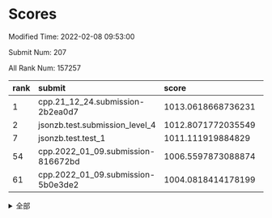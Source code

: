 # Scores

Modified Time: 2022-02-08 09:53:00

Submit Num: 207

All Rank Num: 157257

| rank |               submit               |       score        |       sigma        | pk_num |
| :--- | :--------------------------------- | :----------------- | :----------------- | :----- |
| 1    | cpp.21_12_24.submission-2b2ea0d7   | 1013.0618668736231 | 0.8168972895600563 | 3041   |
| 2    | jsonzb.test.submission_level_4     | 1012.8071772035549 | 0.7931463519780555 | 3036   |
| 7    | jsonzb.test.test_1                 | 1011.111919884829  | 0.7813862436333471 | 3039   |
| 54   | cpp.2022_01_09.submission-816672bd | 1006.5597873088874 | 0.7335462775211734 | 3041   |
| 61   | cpp.2022_01_09.submission-5b0e3de2 | 1004.0818414178199 | 0.7205790603400481 | 3034   |


<details>
<summary>全部</summary>

| rank |                 submit                 |       score        |       sigma        | pk_num |
| :--- | :------------------------------------- | :----------------- | :----------------- | :----- |
| 1    | cpp.21_12_24.submission-2b2ea0d7       | 1013.0618668736231 | 0.8168972895600563 | 3041   |
| 2    | jsonzb.test.submission_level_4         | 1012.8071772035549 | 0.7931463519780555 | 3036   |
| 3    | gobigger.level_3.submission_level_3_23 | 1011.985119686115  | 0.7842893696721169 | 3040   |
| 4    | gobigger.level_3.submission_level_3_18 | 1011.9572989309873 | 0.810375989984514  | 3036   |
| 5    | gobigger.level_3.submission_level_3_33 | 1011.7033147852213 | 0.7602292423649508 | 3043   |
| 6    | gobigger.level_3.submission_level_3_4  | 1011.1472939423147 | 0.7603245908865237 | 3033   |
| 7    | jsonzb.test.test_1                     | 1011.111919884829  | 0.7813862436333471 | 3039   |
| 8    | gobigger.level_3.submission_level_3_35 | 1011.0233437247874 | 0.7630562117795806 | 3040   |
| 9    | gobigger.level_3.submission_level_3_30 | 1010.9995228068839 | 0.8027432866649054 | 3033   |
| 10   | gobigger.level_3.submission_level_3_39 | 1010.8614014982209 | 0.7750120077471045 | 3042   |
| 11   | gobigger.level_3.submission_level_3_20 | 1010.744311119252  | 0.7580666253525618 | 3037   |
| 12   | gobigger.level_3.submission_level_3_40 | 1010.5693036543769 | 0.7489345587897135 | 3039   |
| 13   | gobigger.level_3.submission_level_3_2  | 1010.5415380800844 | 0.7708233251528873 | 3044   |
| 14   | gobigger.level_3.submission_level_3_16 | 1010.4618129372979 | 0.7605990626087977 | 3036   |
| 15   | gobigger.level_3.submission_level_3_26 | 1010.451642748211  | 0.7588585656643072 | 3037   |
| 16   | gobigger.level_3.submission_level_3_29 | 1010.4011799346038 | 0.7616029629758886 | 3033   |
| 17   | gobigger.level_3.submission_level_3_49 | 1010.3721736396367 | 0.764299264793342  | 3036   |
| 18   | gobigger.level_3.submission_level_3_48 | 1010.2693554516098 | 0.7499016572519105 | 3036   |
| 19   | gobigger.level_3.submission_level_3_36 | 1010.2218672407126 | 0.7491157656969605 | 3042   |
| 20   | gobigger.level_3.submission_level_3_10 | 1010.2155087845889 | 0.7422744763788177 | 3044   |
| 21   | gobigger.level_3.submission_level_3_31 | 1010.1785619034647 | 0.7571440667165001 | 3042   |
| 22   | gobigger.level_3.submission_level_3_3  | 1010.1771329368045 | 0.7835559178294539 | 3038   |
| 23   | gobigger.level_3.submission_level_3_12 | 1010.1758510534769 | 0.743297522648585  | 3039   |
| 24   | gobigger.level_3.submission_level_3_22 | 1010.1369587896802 | 0.7535649287380899 | 3037   |
| 25   | gobigger.level_3.submission_level_3_47 | 1010.1247181097152 | 0.7687917902094311 | 3038   |
| 26   | gobigger.level_3.submission_level_3_25 | 1009.9127464443733 | 0.7467168677107405 | 3040   |
| 27   | gobigger.level_3.submission_level_3_44 | 1009.880370460961  | 0.7546361976356388 | 3041   |
| 28   | gobigger.level_3.submission_level_3_19 | 1009.838278866751  | 0.7565149076183855 | 3039   |
| 29   | gobigger.level_3.submission_level_3_28 | 1009.8326424477588 | 0.7544839145118614 | 3039   |
| 30   | gobigger.level_3.submission_level_3_17 | 1009.7842731953101 | 0.761028373270333  | 3041   |
| 31   | gobigger.level_3.submission_level_3_24 | 1009.755173892864  | 0.7722305413318391 | 3038   |
| 32   | gobigger.level_3.submission_level_3_13 | 1009.7162431330764 | 0.7539661810563452 | 3037   |
| 33   | gobigger.level_3.submission_level_3_37 | 1009.7021454108133 | 0.7545569178979271 | 3035   |
| 34   | gobigger.level_3.submission_level_3_8  | 1009.6902130023547 | 0.7536593389332605 | 3042   |
| 35   | gobigger.level_3.submission_level_3_9  | 1009.6460064210477 | 0.756866835184741  | 3038   |
| 36   | gobigger.level_3.submission_level_3_43 | 1009.6007723468571 | 0.7621243624311065 | 3038   |
| 37   | gobigger.level_3.submission_level_3_27 | 1009.5710632976368 | 0.751285498264767  | 3034   |
| 38   | gobigger.level_3.submission_level_3_38 | 1009.5464706322666 | 0.7629366952664749 | 3039   |
| 39   | gobigger.level_3.submission_level_3_6  | 1009.4900583489992 | 0.7539257944034042 | 3039   |
| 40   | gobigger.level_3.submission_level_3_34 | 1009.4828598096093 | 0.7430754949612632 | 3043   |
| 41   | gobigger.level_3.submission_level_3_11 | 1009.3948347351492 | 0.749078842126192  | 3038   |
| 42   | gobigger.level_3.submission_level_3_46 | 1009.3928607881899 | 0.7745985360750771 | 3037   |
| 43   | gobigger.level_3.submission_level_3_7  | 1009.3858236086654 | 0.7489633387537952 | 3044   |
| 44   | gobigger.level_3.submission_level_3_15 | 1009.3677719222457 | 0.7643536673594893 | 3042   |
| 45   | gobigger.level_3.submission_level_3_42 | 1009.3513900061761 | 0.7556028830199417 | 3035   |
| 46   | gobigger.level_3.submission_level_3_0  | 1009.3440636713013 | 0.7792186307982636 | 3037   |
| 47   | gobigger.level_3.submission_level_3_1  | 1009.1351948832682 | 0.767286242916622  | 3038   |
| 48   | gobigger.level_3.submission_level_3_45 | 1008.8623590074885 | 0.7442574350544389 | 3037   |
| 49   | gobigger.level_3.submission_level_3_5  | 1008.4425812903021 | 0.7356159401226037 | 3038   |
| 50   | gobigger.level_3.submission_level_3_14 | 1008.2250117866183 | 0.7477014244286936 | 3038   |
| 51   | gobigger.level_3.submission_level_3_32 | 1008.1899084855153 | 0.7614490125745333 | 3035   |
| 52   | gobigger.level_3.submission_level_3_21 | 1007.8315808316903 | 0.724398722521454  | 3043   |
| 53   | gobigger.level_3.submission_level_3_41 | 1007.4529438268422 | 0.7376194110627249 | 3038   |
| 54   | cpp.2022_01_09.submission-816672bd     | 1006.5597873088874 | 0.7335462775211734 | 3041   |
| 55   | gobigger.level_1.submission_level_1_24 | 1005.3059717142777 | 0.7154850933609718 | 3042   |
| 56   | gobigger.level_1.submission_level_1_22 | 1005.2338650671545 | 0.7166744928442721 | 3038   |
| 57   | gobigger.level_1.submission_level_1_18 | 1004.8004036811678 | 0.717175402930661  | 3041   |
| 58   | gobigger.level_1.submission_level_1_30 | 1004.7870728091755 | 0.7202470913986497 | 3036   |
| 59   | gobigger.level_1.submission_level_1_47 | 1004.6630492505841 | 0.7185842326419529 | 3032   |
| 60   | gobigger.level_1.submission_level_1_23 | 1004.3951748126639 | 0.7318228417851342 | 3034   |
| 61   | cpp.2022_01_09.submission-5b0e3de2     | 1004.0818414178199 | 0.7205790603400481 | 3034   |
| 62   | gobigger.level_1.submission_level_1_25 | 1004.0169931357641 | 0.7174039545759467 | 3037   |
| 63   | gobigger.level_1.submission_level_1_37 | 1003.9914258654154 | 0.7193362438121154 | 3041   |
| 64   | gobigger.level_1.submission_level_1_26 | 1003.9702761562103 | 0.7204486288893902 | 3043   |
| 65   | gobigger.level_1.submission_level_1_8  | 1003.9626507722719 | 0.716470191271299  | 3034   |
| 66   | gobigger.level_1.submission_level_1_20 | 1003.9439993702161 | 0.71567349178131   | 3041   |
| 67   | gobigger.level_1.submission_level_1_2  | 1003.8052393959499 | 0.7251563749222932 | 3044   |
| 68   | gobigger.level_1.submission_level_1_13 | 1003.7886940752543 | 0.7198645375850532 | 3040   |
| 69   | gobigger.level_1.submission_level_1_9  | 1003.7472218420629 | 0.71098689758279   | 3045   |
| 70   | gobigger.level_1.submission_level_1_31 | 1003.6916091450297 | 0.7120939430712326 | 3037   |
| 71   | gobigger.level_1.submission_level_1_48 | 1003.6463725225517 | 0.7088485959904844 | 3039   |
| 72   | gobigger.level_1.submission_level_1_5  | 1003.6454343813574 | 0.7175192743083677 | 3045   |
| 73   | gobigger.level_1.submission_level_1_35 | 1003.6172751475692 | 0.717583084761139  | 3036   |
| 74   | gobigger.level_1.submission_level_1_12 | 1003.6102439886118 | 0.7214043301284794 | 3039   |
| 75   | gobigger.level_1.submission_level_1_0  | 1003.6044158201506 | 0.6994366231487218 | 3038   |
| 76   | gobigger.level_1.submission_level_1_11 | 1003.5952895698568 | 0.7190083601363944 | 3038   |
| 77   | gobigger.level_1.submission_level_1_42 | 1003.5174933200931 | 0.7186300238925423 | 3037   |
| 78   | gobigger.level_1.submission_level_1_33 | 1003.4419793868601 | 0.7126097427154884 | 3040   |
| 79   | gobigger.level_1.submission_level_1_29 | 1003.3497008521837 | 0.7190079946169894 | 3040   |
| 80   | gobigger.level_1.submission_level_1_28 | 1003.2677850515463 | 0.7109207921670563 | 3041   |
| 81   | gobigger.level_1.submission_level_1_21 | 1003.2512141407842 | 0.7112803042001411 | 3040   |
| 82   | gobigger.level_1.submission_level_1_43 | 1003.1253516728771 | 0.715128770916561  | 3037   |
| 83   | gobigger.level_1.submission_level_1_40 | 1003.077176680053  | 0.7105816838667136 | 3041   |
| 84   | gobigger.level_1.submission_level_1_19 | 1003.0050826387253 | 0.7243233073402704 | 3039   |
| 85   | gobigger.level_1.submission_level_1_34 | 1002.9109974027759 | 0.710506645992636  | 3042   |
| 86   | gobigger.level_1.submission_level_1_7  | 1002.9028840719047 | 0.7064400861487495 | 3037   |
| 87   | gobigger.level_1.submission_level_1_39 | 1002.8918552093094 | 0.7028138599712223 | 3046   |
| 88   | gobigger.level_1.submission_level_1_1  | 1002.795530149841  | 0.706290467479775  | 3037   |
| 89   | gobigger.level_1.submission_level_1_14 | 1002.6915325181249 | 0.704139915216902  | 3036   |
| 90   | gobigger.level_1.submission_level_1_4  | 1002.6664327573791 | 0.7178442082306019 | 3040   |
| 91   | gobigger.level_1.submission_level_1_46 | 1002.6594665182602 | 0.7155005956799091 | 3041   |
| 92   | gobigger.level_1.submission_level_1_6  | 1002.6502275177256 | 0.7030797771048674 | 3046   |
| 93   | gobigger.level_1.submission_level_1_38 | 1002.617890989685  | 0.7059568098756148 | 3037   |
| 94   | gobigger.level_1.submission_level_1_16 | 1002.5583319123673 | 0.7185083248396003 | 3041   |
| 95   | gobigger.level_1.submission_level_1_15 | 1002.5428843455447 | 0.7062792720736449 | 3038   |
| 96   | gobigger.level_1.submission_level_1_17 | 1002.5278994128496 | 0.7099302504574209 | 3035   |
| 97   | gobigger.level_1.submission_level_1_41 | 1002.4434580488863 | 0.706868892308129  | 3043   |
| 98   | gobigger.level_1.submission_level_1_10 | 1002.4204588093265 | 0.7112578388332998 | 3039   |
| 99   | gobigger.level_1.submission_level_1_36 | 1002.1224331369033 | 0.7163088258757178 | 3036   |
| 100  | gobigger.level_1.submission_level_1_27 | 1002.0046944541447 | 0.7103901752326778 | 3040   |
| 101  | gobigger.level_1.submission_level_1_44 | 1001.9793687029494 | 0.7067103290297335 | 3039   |
| 102  | gobigger.level_1.submission_level_1_49 | 1001.9754757380427 | 0.7052558872748915 | 3036   |
| 103  | gobigger.level_1.submission_level_1_45 | 1001.9658228486995 | 0.7048782611421539 | 3038   |
| 104  | gobigger.level_1.submission_level_1_3  | 1001.8064808517898 | 0.7027087260023293 | 3039   |
| 105  | gobigger.level_1.submission_level_1_32 | 1001.6782306176226 | 0.7084385593361145 | 3043   |
| 106  | gobigger.random.submission_random_29   | 997.4425097985048  | 0.7089657590428403 | 3041   |
| 107  | gobigger.random.submission_random_19   | 997.3796998416008  | 0.7111109478457623 | 3039   |
| 108  | gobigger.random.submission_random_2    | 997.0670542057344  | 0.7122012771535077 | 3042   |
| 109  | gobigger.random.submission_random_35   | 997.050345475708   | 0.700902275966531  | 3040   |
| 110  | gobigger.random.submission_random_44   | 997.0093730288486  | 0.7110326613442794 | 3042   |
| 111  | gobigger.random.submission_random_11   | 996.9030084894798  | 0.705850574689879  | 3038   |
| 112  | gobigger.random.submission_random_41   | 996.9011946937826  | 0.7029589454086546 | 3034   |
| 113  | gobigger.random.submission_random_38   | 996.8730788270257  | 0.7188747082749924 | 3042   |
| 114  | gobigger.random.submission_random_39   | 996.8576871399047  | 0.712962694447967  | 3045   |
| 115  | gobigger.random.submission_random_20   | 996.7893663994     | 0.7082622599577345 | 3040   |
| 116  | gobigger.random.submission_random_22   | 996.6557049107209  | 0.7145660355726917 | 3039   |
| 117  | gobigger.random.submission_random_4    | 996.6262053983146  | 0.7027982744708388 | 3039   |
| 118  | gobigger.random.submission_random_48   | 996.4934075907504  | 0.7140420652875905 | 3038   |
| 119  | gobigger.random.submission_random_12   | 996.4875677729822  | 0.7021938135078575 | 3036   |
| 120  | gobigger.random.submission_random_40   | 996.4252296409325  | 0.7241620809994289 | 3038   |
| 121  | gobigger.random.submission_random_49   | 996.4062868951089  | 0.7137703598571603 | 3038   |
| 122  | gobigger.random.submission_random_34   | 996.3577357786704  | 0.7015249202478014 | 3040   |
| 123  | gobigger.random.submission_random_9    | 996.3238603527757  | 0.7214873093995183 | 3038   |
| 124  | gobigger.random.submission_random_37   | 996.2663743736706  | 0.7142448164668582 | 3043   |
| 125  | gobigger.random.submission_random_14   | 996.2497065239185  | 0.7016900167208086 | 3038   |
| 126  | gobigger.random.submission_random_42   | 996.2339805979274  | 0.7068372667738503 | 3041   |
| 127  | gobigger.random.submission_random_26   | 996.2318695720777  | 0.6938414591738189 | 3040   |
| 128  | gobigger.random.submission_random_23   | 996.2034588032162  | 0.7285507168759054 | 3036   |
| 129  | gobigger.random.submission_random_46   | 996.1771228865408  | 0.715270870073374  | 3037   |
| 130  | gobigger.random.submission_random_43   | 996.16371474942    | 0.7084690130930533 | 3043   |
| 131  | gobigger.random.submission_random_31   | 996.1064267554594  | 0.717595489487371  | 3037   |
| 132  | gobigger.random.submission_random_6    | 996.0809831117671  | 0.703902954610176  | 3035   |
| 133  | gobigger.random.submission_random_10   | 996.0676887733996  | 0.7011767049794361 | 3040   |
| 134  | gobigger.random.submission_random_21   | 995.9573325888118  | 0.713273347633484  | 3040   |
| 135  | gobigger.random.submission_random_47   | 995.9142795289976  | 0.7099993035934611 | 3039   |
| 136  | gobigger.random.submission_random_28   | 995.8555398457823  | 0.7198212911193961 | 3038   |
| 137  | gobigger.random.submission_random_30   | 995.7180680178775  | 0.7041506102693639 | 3037   |
| 138  | gobigger.random.submission_random_45   | 995.6969133598708  | 0.7149858662702393 | 3039   |
| 139  | gobigger.random.submission_random_32   | 995.6708024727432  | 0.7250518299237162 | 3035   |
| 140  | gobigger.random.submission_random_3    | 995.6300827862397  | 0.7162331592706783 | 3037   |
| 141  | gobigger.random.submission_random_15   | 995.5855736704291  | 0.7206439959758199 | 3042   |
| 142  | gobigger.random.submission_random_24   | 995.4564226791979  | 0.7248227593256519 | 3041   |
| 143  | gobigger.random.submission_random_16   | 995.4499757907495  | 0.7064038725250278 | 3037   |
| 144  | gobigger.random.submission_random_18   | 995.4042796345487  | 0.7280668124352693 | 3043   |
| 145  | gobigger.random.submission_random_1    | 995.3893069605369  | 0.7068933492281492 | 3038   |
| 146  | gobigger.random.submission_random_8    | 995.3872128284613  | 0.7044580377259511 | 3034   |
| 147  | gobigger.random.submission_random_13   | 995.3773662182273  | 0.711257000224895  | 3043   |
| 148  | gobigger.random.submission_random_7    | 995.3369343889588  | 0.7149716840293757 | 3043   |
| 149  | gobigger.random.submission_random_17   | 995.3303585761876  | 0.7065793899097472 | 3039   |
| 150  | gobigger.random.submission_random_0    | 995.2978169932286  | 0.717543626852882  | 3041   |
| 151  | gobigger.random.submission_random_36   | 994.846875962686   | 0.7232028991109557 | 3042   |
| 152  | gobigger.level_2.submission_level_2_46 | 994.843814933292   | 0.7248452240304106 | 3043   |
| 153  | gobigger.random.submission_random_25   | 994.8411893183002  | 0.7031021118665866 | 3036   |
| 154  | gobigger.random.submission_random_27   | 994.709103156069   | 0.7074392225406181 | 3036   |
| 155  | gobigger.random.submission_random_5    | 994.6849392629993  | 0.7112738422221221 | 3035   |
| 156  | gobigger.random.submission_random_33   | 994.4805803070074  | 0.7234643930813536 | 3034   |
| 157  | gobigger.level_2.submission_level_2_30 | 994.3202000062498  | 0.729107715733279  | 3038   |
| 158  | gobigger.level_2.submission_level_2_33 | 993.5645631978406  | 0.7326946092541144 | 3036   |
| 159  | gobigger.level_2.submission_level_2_19 | 993.1655599907459  | 0.7341058337259451 | 3036   |
| 160  | gobigger.level_2.submission_level_2_12 | 993.1337283889787  | 0.74707240472082   | 3036   |
| 161  | gobigger.level_2.submission_level_2_42 | 993.0040024811668  | 0.7316991677177556 | 3038   |
| 162  | gobigger.level_2.submission_level_2_10 | 992.9411168430394  | 0.7310276088936647 | 3035   |
| 163  | gobigger.level_2.submission_level_2_44 | 992.8817660907425  | 0.7206807020358584 | 3037   |
| 164  | gobigger.level_2.submission_level_2_49 | 992.8003224573749  | 0.7228772685455878 | 3040   |
| 165  | gobigger.level_2.submission_level_2_20 | 992.7319182262252  | 0.7717178256787992 | 3034   |
| 166  | gobigger.level_2.submission_level_2_40 | 992.6593796825376  | 0.7681808012519584 | 3038   |
| 167  | gobigger.level_2.submission_level_2_35 | 992.6269833654976  | 0.7437093420494528 | 3036   |
| 168  | gobigger.level_2.submission_level_2_18 | 992.6257638462139  | 0.7363859056755625 | 3042   |
| 169  | gobigger.level_2.submission_level_2_32 | 992.5799893507979  | 0.7427380903169695 | 3039   |
| 170  | gobigger.level_2.submission_level_2_8  | 992.5779898232388  | 0.7429791812168152 | 3043   |
| 171  | gobigger.level_2.submission_level_2_24 | 992.4830352738181  | 0.7494687998315663 | 3038   |
| 172  | gobigger.level_2.submission_level_2_1  | 992.440314544173   | 0.7455485900929668 | 3038   |
| 173  | gobigger.level_2.submission_level_2_11 | 992.4114990471713  | 0.7496222957425449 | 3041   |
| 174  | gobigger.level_2.submission_level_2_9  | 992.3682645367671  | 0.7346812024778315 | 3042   |
| 175  | gobigger.level_2.submission_level_2_45 | 992.3666927908199  | 0.7522137188954864 | 3037   |
| 176  | gobigger.level_2.submission_level_2_5  | 992.2501229809069  | 0.7295953137146299 | 3037   |
| 177  | gobigger.level_2.submission_level_2_0  | 992.1820836618664  | 0.7498843303631596 | 3037   |
| 178  | gobigger.level_2.submission_level_2_31 | 992.1411628578356  | 0.7392911169828139 | 3040   |
| 179  | gobigger.level_2.submission_level_2_37 | 992.0558221926765  | 0.7573570159421844 | 3034   |
| 180  | gobigger.level_2.submission_level_2_26 | 992.0304679628226  | 0.738794150087029  | 3040   |
| 181  | gobigger.level_2.submission_level_2_13 | 992.0303821626172  | 0.7398089768854313 | 3039   |
| 182  | gobigger.level_2.submission_level_2_6  | 992.0259810270354  | 0.747942282172329  | 3039   |
| 183  | gobigger.level_2.submission_level_2_23 | 991.9865060343288  | 0.7370151856331254 | 3038   |
| 184  | gobigger.level_2.submission_level_2_38 | 991.9122676540152  | 0.7685275811851618 | 3043   |
| 185  | gobigger.level_2.submission_level_2_29 | 991.8175077540038  | 0.7558753229617375 | 3036   |
| 186  | gobigger.level_2.submission_level_2_7  | 991.8117596740075  | 0.7488379638232976 | 3038   |
| 187  | gobigger.level_2.submission_level_2_39 | 991.8103457665727  | 0.7465111440940179 | 3038   |
| 188  | gobigger.level_2.submission_level_2_16 | 991.6473415677754  | 0.7489044665978111 | 3034   |
| 189  | gobigger.level_2.submission_level_2_48 | 991.6174138223014  | 0.7417020108092625 | 3040   |
| 190  | gobigger.level_2.submission_level_2_25 | 991.591335050657   | 0.7580235589930101 | 3041   |
| 191  | gobigger.level_2.submission_level_2_41 | 991.5264175933936  | 0.7684592934001376 | 3035   |
| 192  | gobigger.level_2.submission_level_2_47 | 991.3611228489204  | 0.7626852853676583 | 3037   |
| 193  | gobigger.level_2.submission_level_2_4  | 991.330717844472   | 0.7421299086318444 | 3044   |
| 194  | gobigger.level_2.submission_level_2_43 | 991.25846795926    | 0.7495843175062933 | 3036   |
| 195  | gobigger.level_2.submission_level_2_14 | 991.1897721633538  | 0.7331982416064289 | 3039   |
| 196  | gobigger.level_2.submission_level_2_3  | 991.0476707810658  | 0.7532871737704897 | 3039   |
| 197  | gobigger.level_2.submission_level_2_36 | 990.9875083793124  | 0.7463874967727335 | 3039   |
| 198  | gobigger.level_2.submission_level_2_28 | 990.9225012643209  | 0.7511374540616539 | 3039   |
| 199  | gobigger.level_2.submission_level_2_17 | 990.8501528514315  | 0.7508132324748332 | 3042   |
| 200  | gobigger.level_2.submission_level_2_27 | 990.6734291790159  | 0.7762447305055554 | 3038   |
| 201  | gobigger.level_2.submission_level_2_15 | 990.6225297034429  | 0.7669751878033034 | 3037   |
| 202  | gobigger.level_2.submission_level_2_34 | 990.5177115186053  | 0.7707676370906074 | 3038   |
| 203  | gobigger.level_2.submission_level_2_22 | 990.2476373342594  | 0.7477552294968222 | 3043   |
| 204  | gobigger.level_2.submission_level_2_2  | 990.1012042058948  | 0.7509953769574089 | 3039   |
| 205  | gobigger.level_2.submission_level_2_21 | 990.0623000510647  | 0.7635566223218464 | 3038   |
| 206  | gobigger.none.submission_none_0        | 975.4765585449314  | 1.4426202269635202 | 3040   |
| 207  | gobigger.none.submission_none_1        | 973.7512320714582  | 1.6644604872876683 | 3036   |

</details>